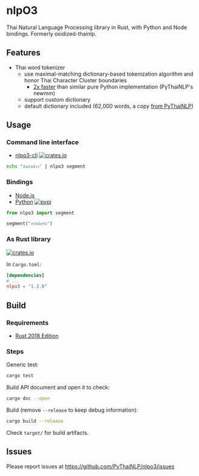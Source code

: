# nlpO3

Thai Natural Language Processing library in Rust,
with Python and Node bindings. Formerly oxidized-thainlp.

## Features

- Thai word tokenizer
  - use maximal-matching dictionary-based tokenization algorithm and honor Thai Character Cluster boundaries
    - [2x faster](https://github.com/PyThaiNLP/nlpo3/blob/main/nlpo3-python/notebooks/nlpo3_segment_benchmarks.ipynb) than similar pure Python implementation (PyThaiNLP's newmm)
  - support custom dictionary
  - default dictionary included (62,000 words, a copy [from PyThaiNLP](https://github.com/PyThaiNLP/pythainlp))


## Usage

### Command line interface

- [nlpo3-cli](nlpo3-cli/) <a href="https://crates.io/crates/nlpo3-cli/"><img alt="crates.io" src="https://img.shields.io/crates/v/nlpo3-cli.svg"/></a>

```bash
echo "ฉันกินข้าว" | nlpo3 segment
```

### Bindings
- [Node.js](nlpo3-nodejs/)
- [Python](nlpo3-python/) <a href="https://pypi.python.org/pypi/nlpo3"><img alt="pypi" src="https://img.shields.io/pypi/v/nlpo3.svg"/></a>

```python
from nlpo3 import segment

segment("สวัสดีครับ")
```

### As Rust library
<a href="https://crates.io/crates/nlpo3/"><img alt="crates.io" src="https://img.shields.io/crates/v/nlpo3.svg"/></a>

In `Cargo.toml`:

```toml
[dependencies]
# ...
nlpo3 = "1.3.0"
```

## Build

### Requirements

- [Rust 2018 Edition](https://www.rust-lang.org/tools/install)

### Steps

Generic test:
```bash
cargo test
```

Build API document and open it to check:
```bash
cargo doc --open
```

Build (remove `--release` to keep debug information):
```bash
cargo build --release
```

Check `target/` for build artifacts.


## Issues

Please report issues at https://github.com/PyThaiNLP/nlpo3/issues
